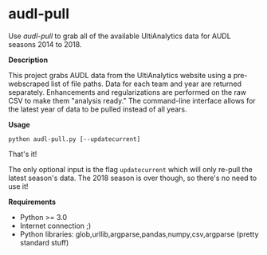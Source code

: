 # audl-pull

Use *audl-pull* to grab all of the available UltiAnalytics data for AUDL seasons 2014 to 2018. 

**Description**

This project grabs AUDL data from the UltiAnalytics website using a pre-webscraped list of file paths. Data for each team and year are returned separately. Enhancements and regularizations are performed on the raw CSV to make them "analysis ready." The command-line interface allows for the latest year of data to be pulled instead of all years.

**Usage**

`python audl-pull.py [--updatecurrent]`

That's it! 

The only optional input is the flag `updatecurrent` which will only re-pull the latest season's data. The 2018 season is over though, so there's no need to use it!

**Requirements**
- Python >= 3.0
- Internet connection ;)
- Python libraries: glob,urllib,argparse,pandas,numpy,csv,argparse (pretty standard stuff)